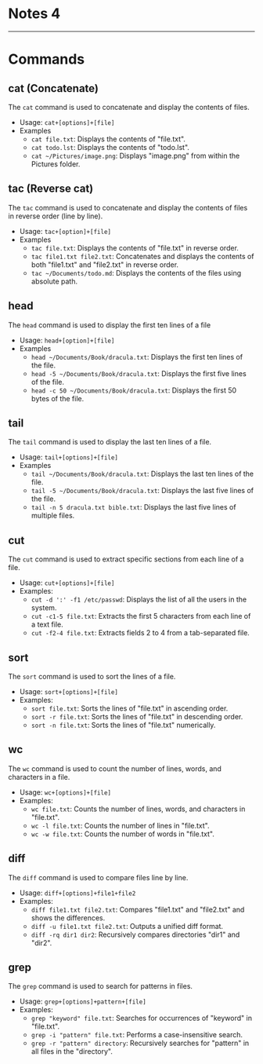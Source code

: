 # Notes 4
<hr>

# Commands
## cat (Concatenate)
The `cat` command is used to concatenate and display the contents of files. 
* Usage: `cat+[options]+[file]` 
* Examples
  * `cat file.txt`: Displays the contents of "file.txt". 
  * `cat todo.lst`: Displays the contents of "todo.lst".
  * `cat ~/Pictures/image.png`: Displays "image.png" from within the Pictures folder. 

## tac (Reverse cat)
The `tac` command is used to concatenate and display the contents of files in reverse order (line by line).
* Usage: `tac+[option]+[file]`
* Examples  
  * `tac file.txt`: Displays the contents of "file.txt" in reverse order.
  * `tac file1.txt file2.txt`: Concatenates and displays the contents of both "file1.txt" and "file2.txt" in reverse order.
  * `tac ~/Documents/todo.md`: Displays the contents of the files using absolute path.

## head
The `head` command is used to display the first ten lines of a file
* Usage: `head+[option]+[file]`
* Examples
  * `head ~/Documents/Book/dracula.txt`: Displays the first ten lines of the file.
  * `head -5 ~/Documents/Book/dracula.txt`: Displays the first five lines of the file. 
  * `head -c 50 ~/Documents/Book/dracula.txt`: Displays the first 50 bytes of the file. 

## tail
The `tail` command is used to display the last ten lines of a file.
* Usage:  `tail+[options]+[file]`
* Examples 
  * `tail ~/Documents/Book/dracula.txt`: Displays the last ten lines of the file.
  * `tail -5 ~/Documents/Book/dracula.txt`: Displays the last five lines of the file.
  * `tail -n 5 dracula.txt bible.txt`: Displays the last five lines of multiple files. 

## cut
The `cut` command is used to extract specific sections from each line of a file.
* Usage: `cut+[options]+[file]`
* Examples: 
  * `cut -d ':' -f1 /etc/passwd`: Displays the list of all the users in the system. 
  * `cut -c1-5 file.txt`: Extracts the first 5 characters from each line of a text file.
  * `cut -f2-4 file.txt`: Extracts fields 2 to 4 from a tab-separated file.
  
## sort 
The `sort` command is used to sort the lines of a file.
* Usage: `sort+[options]+[file]`
* Examples: 
  * `sort file.txt`: Sorts the lines of "file.txt" in ascending order.
  * `sort -r file.txt`: Sorts the lines of "file.txt" in descending order.
  * `sort -n file.txt`: Sorts the lines of "file.txt" numerically.
  
## wc 
The `wc` command is used to count the number of lines, words, and characters in a file.
* Usage: `wc+[options]+[file]`
* Examples: 
  * `wc file.txt`: Counts the number of lines, words, and characters in "file.txt".
  * `wc -l file.txt`: Counts the number of lines in "file.txt".
  * `wc -w file.txt`: Counts the number of words in "file.txt".

## diff 
 The `diff` command is used to compare files line by line.
* Usage: `diff+[options]+file1+file2`
* Examples:
  * `diff file1.txt file2.txt`: Compares "file1.txt" and "file2.txt" and shows the differences.
  * `diff -u file1.txt file2.txt`: Outputs a unified diff format.
  * `diff -rq dir1 dir2`: Recursively compares directories "dir1" and "dir2".

## grep
The `grep` command is used to search for patterns in files.
* Usage: `grep+[options]+pattern+[file]`  
* Examples: 
  * `grep "keyword" file.txt`: Searches for occurrences of "keyword" in "file.txt".
  * `grep -i "pattern" file.txt`: Performs a case-insensitive search.
  * `grep -r "pattern" directory`: Recursively searches for "pattern" in all files in the "directory".